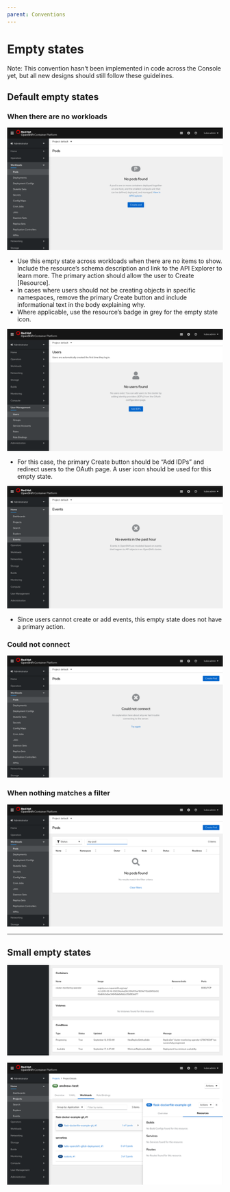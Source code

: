 ```yaml
---
parent: Conventions
---
```


# Empty states

Note: This convention hasn't been implemented in code across the Console yet, but all new designs should still follow these guidelines.

## Default empty states

### When there are no workloads

![no workloads](../images/When-there-are-no-workloads.png)

+ Use this empty state across workloads when there are no items to show. Include the resource’s schema description and link to the API Explorer to learn more. The primary action should allow the user to Create [Resource].
+ In cases where users should not be creating objects in specific namespaces, remove the primary Create button and include informational text in the body explaining why.
+ Where applicable, use the resource’s badge in grey for the empty state icon.

![no workloads2](../images/When-there-are-no-workloads2.png)

+ For this case, the primary Create button should be “Add IDPs” and redirect users to the OAuth page. A user icon should be used for this empty state.

![no workloads3](../images/When-there-are-no-workloads3.png)

+ Since users cannot create or add events, this empty state does not have a primary action.

### Could not connect

![could not connect](../images/Could-not-connect.png)

### When nothing matches a filter

![nothing matches a filter connect](../images/When-nothing-matches-a-filter.png)

---

## Small empty states


![small empty states1](../images/Small-empty-state.png)

![small empty states2](../images/Small-empty-state-2.png)
